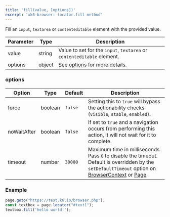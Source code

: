 ```yaml
---
title: 'fill(value, [options])'
excerpt: 'xk6-browser: locator.fill method'
---
```


Fill an `input`, `textarea` or `contenteditable` element with the provided value.

| Parameter | Type   | Description                                                            |
|-----------|--------|------------------------------------------------------------------------|
| value     | string | Value to set for the `input`, `textarea` or `contenteditable` element. |
| options   | object | See [options](#options) for more details.                              |

### options

<!-- vale off -->

| Option      | Type    | Default | Description                                                                                                                                                                                                                           |
|-------------|---------|---------|---------------------------------------------------------------------------------------------------------------------------------------------------------------------------------------------------------------------------------------|
| force       | boolean | `false` | Setting this to `true` will bypass the actionability checks (`visible`, `stable`, `enabled`).                                                                                                                                         |
| noWaitAfter | boolean | `false` | If set to `true` and a navigation occurs from performing this action, it will not wait for it to complete.                                                                                                                            |
| timeout     | number  | `30000` | Maximum time in milliseconds. Pass `0` to disable the timeout. Default is overridden by the `setDefaultTimeout` option on [BrowserContext](/javascript-api/xk6-browser/browsercontext/) or [Page](/javascript-api/xk6-browser/page/). |

### Example

<CodeGroup labels={[]}>

<!-- eslint-skip -->

```javascript
page.goto("https://test.k6.io/browser.php");
const textbox = page.locator("#text1");
textbox.fill('hello world!');
```

</CodeGroup>
